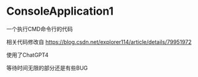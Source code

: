 # ConsoleApplication1  
  
一个执行CMD命令行的代码  
  
相关代码修改自 https://blog.csdn.net/explorer114/article/details/79951972  
  
使用了ChatGPT4  
  
等待时间无限的部分还是有些BUG  
  